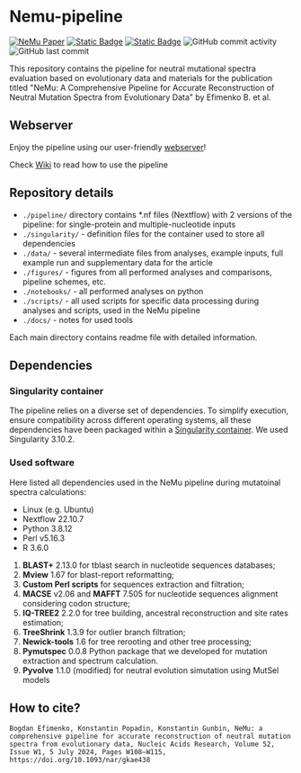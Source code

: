 # Nemu-pipeline

[![NeMu Paper](https://img.shields.io/badge/DOI-10.1093%2Fnar%2Fgkae438-blue)](https://doi.org/10.1093/nar/gkae438)
[![Static Badge](https://img.shields.io/badge/Nextflow-lightblue)](https://www.nextflow.io/)
[![Static Badge](https://img.shields.io/badge/Singularity-green)](https://docs.sylabs.io/guides/3.5/user-guide/introduction.html)
![GitHub commit activity](https://img.shields.io/github/commit-activity/y/mitoclub/nemu-pipeline)
![GitHub last commit](https://img.shields.io/github/last-commit/mitoclub/nemu-pipeline)


This repository contains the pipeline for neutral mutational spectra evaluation based on evolutionary data and materials for the publication titled "NeMu: A Comprehensive Pipeline for Accurate Reconstruction of Neutral Mutation Spectra from Evolutionary Data" by Efimenko B. et al.

## Webserver

Enjoy the pipeline using our user-friendly [webserver](https://nemu-pipeline.com/)!

Check [Wiki](https://nemu-pipeline.com/Information) to read how to use the pipeline

## Repository details

- `./pipeline/` directory contains *.nf files (Nextflow) with 2 versions of the pipeline: for single-protein and multiple-nucleotide inputs
- `./singularity/` - definition files for the container used to store all dependencies
- `./data/` - several intermediate files from analyses, example inputs, full example run and supplementary data for the article
- `./figures/` - figures from all performed analyses and comparisons, pipeline schemes, etc.
- `./notebooks/` - all performed analyses on python
- `./scripts/` - all used scripts for specific data processing during analyses and scripts, used in the NeMu pipeline
- `./docs/` - notes for used tools

Each main directory contains readme file with detailed information.

## Dependencies

### Singularity container

The pipeline relies on a diverse set of dependencies. To simplify execution, ensure compatibility across different operating systems, all these dependencies have been packaged within a [Singularity container](./singularity/). We used Singularity 3.10.2.

### Used software

Here listed all dependencies used in the NeMu pipeline during mutatoinal spectra calculations:

- Linux (e.g. Ubuntu)
- Nextflow 22.10.7
- Python 3.8.12
- Perl v5.16.3
- R 3.6.0

1. **BLAST+** 2.13.0 for tblast search in nucleotide sequences databases;
2. **Mview** 1.67 for blast-report reformatting;
3. **Custom Perl scripts** for sequences extraction and filtration;
4. **MACSE** v2.06 and **MAFFT** 7.505 for nucleotide sequences alignment considering codon structure;
5. **IQ-TREE2** 2.2.0 for tree building, ancestral reconstruction and site rates estimation;
6. **TreeShrink** 1.3.9 for outlier branch filtration;
7. **Newick-tools** 1.6 for tree rerooting and other tree processing;
8. **Pymutspec** 0.0.8 Python package that we developed for mutation extraction and spectrum calculation.
9. **Pyvolve** 1.1.0 (modified) for neutral evolution simutation using MutSel models

## How to cite?

```text
Bogdan Efimenko, Konstantin Popadin, Konstantin Gunbin, NeMu: a comprehensive pipeline for accurate reconstruction of neutral mutation spectra from evolutionary data, Nucleic Acids Research, Volume 52, Issue W1, 5 July 2024, Pages W108–W115, https://doi.org/10.1093/nar/gkae438
```